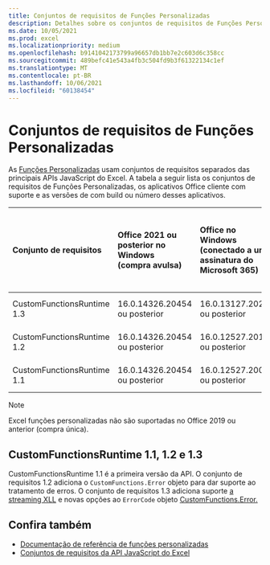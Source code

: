 ```yaml
---
title: Conjuntos de requisitos de Funções Personalizadas
description: Detalhes sobre os conjuntos de requisitos de Funções Personalizadas para Excel API JavaScript.
ms.date: 10/05/2021
ms.prod: excel
ms.localizationpriority: medium
ms.openlocfilehash: b9141042173799a96657db1bb7e2c603d6c358cc
ms.sourcegitcommit: 489befc41e543a4fb3c504fd9b3f61322134c1ef
ms.translationtype: MT
ms.contentlocale: pt-BR
ms.lasthandoff: 10/06/2021
ms.locfileid: "60138454"
---
```

# <a name="custom-functions-requirement-sets"></a>Conjuntos de requisitos de Funções Personalizadas

As [Funções Personalizadas](../../excel/custom-functions-overview.md) usam conjuntos de requisitos separados das principais APIs JavaScript do Excel. A tabela a seguir lista os conjuntos de requisitos de Funções Personalizadas, os aplicativos Office cliente com suporte e as versões de com build ou número desses aplicativos.

|  Conjunto de requisitos  |  Office 2021 ou posterior no Windows<br>(compra avulsa)  |  Office no Windows<br>(conectado a uma assinatura do Microsoft 365)  |  Office no iPad<br>(conectado a uma assinatura do Microsoft 365)  |  Office no Mac<br>(conectado a uma assinatura do Microsoft 365)  | Office na Web |
|:-----|:-----|:-----|:-----|:-----|:-----|
| CustomFunctionsRuntime 1.3 | 16.0.14326.20454 ou posterior | 16.0.13127.20296 ou posterior | Incompatível | 16.40.20081000 ou posterior | Julho de 2020 |
| CustomFunctionsRuntime 1.2 | 16.0.14326.20454 ou posterior | 16.0.12527.20194 ou posterior | Incompatível | 16.34.20020900 ou posterior | Janeiro de 2020 |
| CustomFunctionsRuntime 1.1 | 16.0.14326.20454 ou posterior | 16.0.12527.20092 ou posterior | Sem suporte | 16.34 ou posterior | Maio de 2019 |

> [!NOTE]
> Excel funções personalizadas não são suportadas no Office 2019 ou anterior (compra única).

## <a name="customfunctionsruntime-11-12-and-13"></a>CustomFunctionsRuntime 1.1, 1.2 e 1.3

CustomFunctionsRuntime 1.1 é a primeira versão da API. O conjunto de requisitos 1.2 adiciona o `CustomFunctions.Error` objeto para dar suporte ao tratamento de erros. O conjunto de requisitos 1.3 adiciona suporte [a streaming XLL](../../excel/make-custom-functions-compatible-with-xll-udf.md#custom-function-behavior-for-xll-compatible-functions) e novas opções ao `ErrorCode` objeto [CustomFunctions.Error.](/javascript/api/custom-functions-runtime/customfunctions.error)

## <a name="see-also"></a>Confira também

- [Documentação de referência de funções personalizadas](/javascript/api/custom-functions-runtime)
- [Conjuntos de requisitos da API JavaScript do Excel](excel-api-requirement-sets.md)
